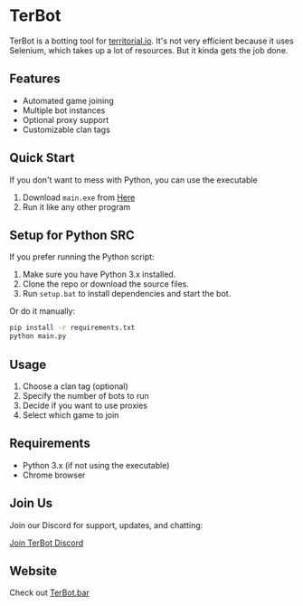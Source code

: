 # TerBot

TerBot is a botting tool for [territorial.io](https://territorial.io). It's not very efficient because it uses Selenium, which takes up a lot of resources. But it kinda gets the job done.

## Features

- Automated game joining
- Multiple bot instances
- Optional proxy support
- Customizable clan tags

## Quick Start

If you don't want to mess with Python, you can use the executable

1. Download `main.exe` from [Here]()
2. Run it like any other program

## Setup for Python SRC

If you prefer running the Python script:

1. Make sure you have Python 3.x installed.
2. Clone the repo or download the source files.
3. Run `setup.bat` to install dependencies and start the bot.

Or do it manually:

```sh
pip install -r requirements.txt
python main.py
```

## Usage

1. Choose a clan tag (optional)
2. Specify the number of bots to run
3. Decide if you want to use proxies
4. Select which game to join

## Requirements

- Python 3.x (if not using the executable)
- Chrome browser

## Join Us

Join our Discord for support, updates, and chatting:

[Join TerBot Discord](https://discord.gg/)

## Website

Check out [TerBot.bar](https://terbot.bar)
